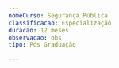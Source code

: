 ```yaml
---
nomeCurso: Segurança Pública
classificacao: Especialização
duracao: 12 meses
observacao: obs
tipo: Pós Graduação

---
```


